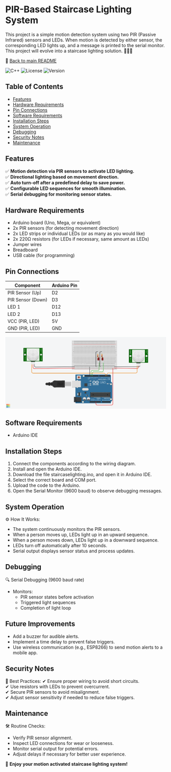 # PIR-Based Staircase Lighting System

This project is a simple motion detection system using two PIR (Passive Infrared)
sensors and LEDs. When motion is detected by either sensor, the corresponding LED lights up, and a message is printed to the serial monitor.
This project will evolve into a staircase lighting solution. 🚶‍♂️💡

📄 [Back to main README](../README.MD)

![C++](https://img.shields.io/badge/C++-11-blue)
![License](https://img.shields.io/badge/license-MIT-green)
![Version](https://img.shields.io/badge/version-1.0.0-blue.svg)

## Table of Contents
- [Features](#features)
- [Hardware Requirements](#hardware-requirements)
- [Pin Connections](#pin-connections)
- [Software Requirements](#software-requirements)
- [Installation Steps](#installation-steps)
- [System Operation](#system-operation)
- [Debugging](#debugging)
- [Security Notes](#security-notes)
- [Maintenance](#maintenance)


## **Features**

✅ **Motion detection via PIR sensors to activate LED lighting.**  
✅ **Directional lighting based on movement direction.**  
✅ **Auto turn-off after a predefined delay to save power.**  
✅ **Configurable LED sequences for smooth illumination.**  
✅ **Serial debugging for monitoring sensor states.**  

## Hardware Requirements
- Arduino board (Uno, Mega, or equivalent)
- 2x PIR sensors (for detecting movement direction)
- 2x LED strips or individual LEDs (or as many as you would like)
- 2x 220Ω resistors (for LEDs if necessary, same amount as LEDs)
- Jumper wires
- Breadboard
- USB cable (for programming)

## Pin Connections

| Component         | Arduino Pin |
|-------------------|-------------|
| PIR Sensor (Up)   | D2          |
| PIR Sensor (Down) | D3          |
| LED 1             | D12         |
| LED 2             | D13         |
| VCC (PIR, LED)    | 5V          |
| GND (PIR, LED)    | GND         |

![WiringDiagram.png](WiringDiagram.png)
## Software Requirements
- Arduino IDE

## Installation Steps
1. Connect the components according to the wiring diagram.
2. Install and open the Arduino IDE.
3. Download the file staircaselighting.ino, and open it in Arduino IDE.
4. Select the correct board and COM port.
5. Upload the code to the Arduino.
6. Open the Serial Monitor (9600 baud) to observe debugging messages.

## System Operation
⚙️ How It Works:
- The system continuously monitors the PIR sensors.
- When a person moves up, LEDs light up in an upward sequence.
- When a person moves down, LEDs light up in a downward sequence.
- LEDs turn off automatically after 10 seconds.
- Serial output displays sensor status and process updates.

## Debugging
🔍 Serial Debugging (9600 baud rate)
- Monitors:
    - PIR sensor states before activation
    - Triggered light sequences
    - Completion of light loop

## Future Improvements
- Add a buzzer for audible alerts.
- Implement a time delay to prevent false triggers.
- Use wireless communication (e.g., ESP8266) to send motion alerts to a mobile app.

## Security Notes
🔐 Best Practices:
✔ Ensure proper wiring to avoid short circuits.  
✔ Use resistors with LEDs to prevent overcurrent.  
✔ Secure PIR sensors to avoid misalignment.  
✔ Adjust sensor sensitivity if needed to reduce false triggers.  

## Maintenance
🛠 Routine Checks:
- Verify PIR sensor alignment.
- Inspect LED connections for wear or looseness.
- Monitor serial output for potential errors.
- Adjust delays if necessary for better user experience.

🚀 **Enjoy your motion activated staircase lighting system!**
